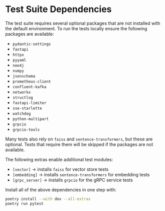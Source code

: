 # Test Suite Dependencies

The test suite requires several optional packages that are not installed with the default environment. To run the tests locally ensure the following packages are available:

- `pydantic-settings`
- `fastapi`
- `httpx`
- `pyyaml`
- `neo4j`
- `numpy`
- `jsonschema`
- `prometheus-client`
- `confluent-kafka`
- `networkx`
- `structlog`
- `fastapi-limiter`
- `sse-starlette`
- `watchdog`
- `python-multipart`
- `grpcio`
- `grpcio-tools`

Many tests also rely on `faiss` and `sentence-transformers`, but these are optional. Tests that require them will be skipped if the packages are not available.

The following extras enable additional test modules:

- `[vector]` &rarr; installs `faiss` for vector store tests
- `[embedding]` &rarr; installs `sentence-transformers` for embedding tests
- `[grpc_server]` &rarr; installs `grpcio` for the gRPC service tests

Install all of the above dependencies in one step with:
```bash
poetry install --with dev --all-extras
poetry run pytest
```
